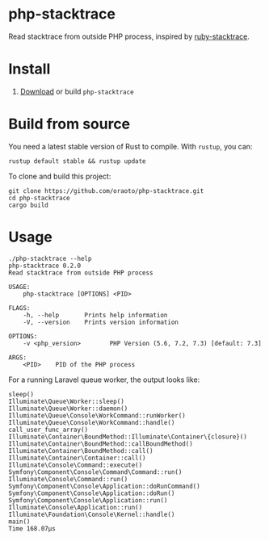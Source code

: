 # php-stacktrace

Read stacktrace from outside PHP process, inspired by [ruby-stacktrace](https://github.com/jvns/ruby-stacktrace).

# Install

1. [Download](https://github.com/oraoto/php-stacktrace/releases) or build `php-stacktrace`

# Build from source

You need a latest stable version of Rust to compile. With `rustup`, you can:

```
rustup default stable && rustup update
```

To clone and build this project:

```
git clone https://github.com/oraoto/php-stacktrace.git
cd php-stacktrace
cargo build
```

# Usage

```
./php-stacktrace --help
php-stacktrace 0.2.0
Read stacktrace from outside PHP process

USAGE:
    php-stacktrace [OPTIONS] <PID>

FLAGS:
    -h, --help       Prints help information
    -V, --version    Prints version information

OPTIONS:
    -v <php_version>        PHP Version (5.6, 7.2, 7.3) [default: 7.3]

ARGS:
    <PID>    PID of the PHP process

```

For a running Laravel queue worker, the output looks like:

~~~
sleep()
Illuminate\Queue\Worker::sleep()
Illuminate\Queue\Worker::daemon()
Illuminate\Queue\Console\WorkCommand::runWorker()
Illuminate\Queue\Console\WorkCommand::handle()
call_user_func_array()
Illuminate\Container\BoundMethod::Illuminate\Container\{closure}()
Illuminate\Container\BoundMethod::callBoundMethod()
Illuminate\Container\BoundMethod::call()
Illuminate\Container\Container::call()
Illuminate\Console\Command::execute()
Symfony\Component\Console\Command\Command::run()
Illuminate\Console\Command::run()
Symfony\Component\Console\Application::doRunCommand()
Symfony\Component\Console\Application::doRun()
Symfony\Component\Console\Application::run()
Illuminate\Console\Application::run()
Illuminate\Foundation\Console\Kernel::handle()
main()
Time 168.07µs
~~~
